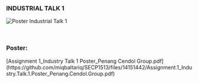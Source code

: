 ### INDUSTRIAL TALK 1
![Poster Industrial Talk 1](https://github.com/miqbaltariq/SECP1513/assets/147676875/2e214c0e-2164-4249-bf36-96250fc605cc)

<br>
<h3>Poster: </h3>
[Assignment 1_Industry Talk 1 Poster_Penang Cendol Group.pdf](https://github.com/miqbaltariq/SECP1513/files/14151442/Assignment.1_Industry.Talk.1.Poster_Penang.Cendol.Group.pdf)
